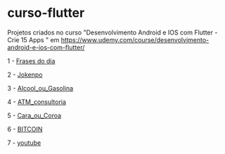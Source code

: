 # curso-flutter

Projetos criados no curso "Desenvolvimento Android e IOS com Flutter - Crie 15 Apps " em
https://www.udemy.com/course/desenvolvimento-android-e-ios-com-flutter/

1 - [Frases do dia](https://github.com/Rafael-Yokoyama/curso-flutter/tree/master/frases%20do%20dia)

2 - [Jokenpo](https://github.com/Rafael-Yokoyama/curso-flutter/tree/master/jokenpo)

3 - [Alcool_ou_Gasolina](https://github.com/Rafael-Yokoyama/curso-flutter/tree/master/alcool_ou_gasolina)

4 - [ATM_consultoria](https://github.com/Rafael-Yokoyama/curso-flutter/tree/master/ATM_consultoria)

5 - [Cara_ou_Coroa](https://github.com/Rafael-Yokoyama/curso-flutter/tree/master/Cara_ou_Coroa)

6 - [BITCOIN](https://github.com/Rafael-Yokoyama/curso-flutter/tree/master/BITCOIN)

7 - [youtube](https://github.com/Rafael-Yokoyama/curso-flutter/tree/master/youtube)


